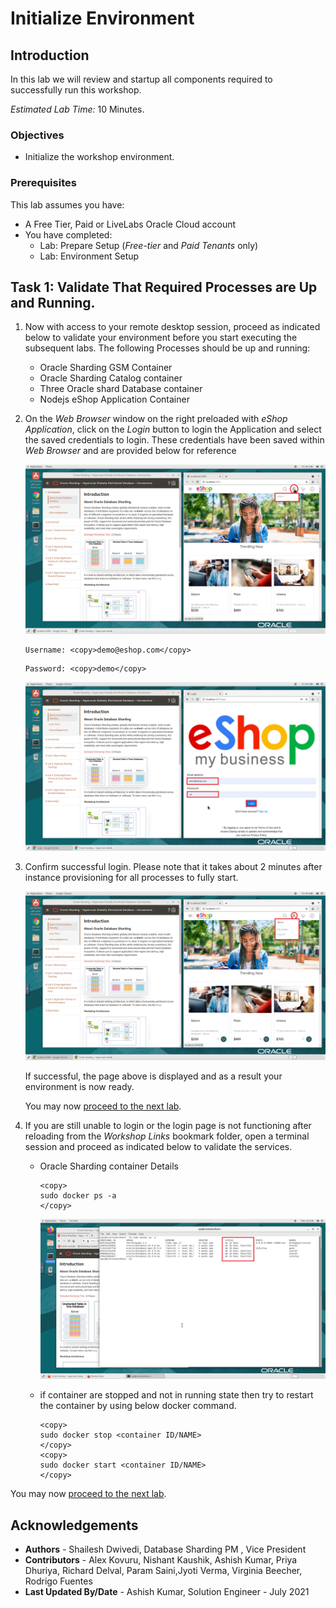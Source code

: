 # Initialize Environment

## Introduction

In this lab we will review and startup all components required to successfully run this workshop.

*Estimated Lab Time:* 10 Minutes.

### Objectives
- Initialize the workshop environment.

### Prerequisites
This lab assumes you have:
- A Free Tier, Paid or LiveLabs Oracle Cloud account
- You have completed:
    - Lab: Prepare Setup (*Free-tier* and *Paid Tenants* only)
    - Lab: Environment Setup

## Task 1: Validate That Required Processes are Up and Running.
1. Now with access to your remote desktop session, proceed as indicated below to validate your environment before you start executing the subsequent labs. The following Processes should be up and running:

    - Oracle Sharding GSM  Container
    - Oracle Sharding Catalog container
    - Three Oracle shard Database container
    - Nodejs eShop Application Container

2. On the *Web Browser* window on the right preloaded with *eShop Application*, click on the *Login* button to login the Application and select the saved credentials to login. These credentials have been saved within *Web Browser* and are provided below for reference

    ![](images/oracle-shading-noVnc.png " ")
    ```
    Username: <copy>demo@eshop.com</copy>
    ```

    ```
    Password: <copy>demo</copy>
    ```

    ![](images/application-login.png " ")

3. Confirm successful login. Please note that it takes about 2 minutes after instance provisioning for all processes to fully start.

    ![](images/application-demo.png " ")

    If successful, the page above is displayed and as a result your environment is now ready.  

    You may now [proceed to the next lab](#next).

4. If you are still unable to login or the login page is not functioning after reloading from the *Workshop Links* bookmark folder, open a terminal session and proceed as indicated below to validate the services.

    - Oracle Sharding container Details

        ```
        <copy>
        sudo docker ps -a
        </copy>
        ```
        ![](images/sharding-docker.png " ")

    - if container are stopped and not in running state then try to restart the container by using below docker command.

        ```
        <copy>
        sudo docker stop <container ID/NAME>
        </copy>
        <copy>
        sudo docker start <container ID/NAME>
        </copy>
        ```

You may now [proceed to the next lab](#next).

## Acknowledgements
* **Authors** - Shailesh Dwivedi, Database Sharding PM , Vice President
* **Contributors** - Alex Kovuru, Nishant Kaushik, Ashish Kumar, Priya Dhuriya, Richard Delval, Param Saini,Jyoti Verma, Virginia Beecher, Rodrigo Fuentes
* **Last Updated By/Date** - Ashish Kumar, Solution Engineer - July 2021
